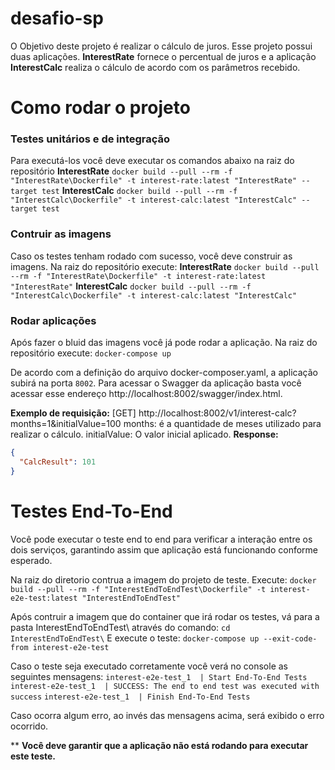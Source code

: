 # desafio-sp
O Objetivo deste projeto é realizar o cálculo de juros. Esse projeto possui duas aplicações. **InterestRate** fornece o percentual de juros e a aplicação **InterestCalc** realiza o cálculo de acordo com os parâmetros recebido.

# Como rodar o projeto

### Testes unitários e de integração

Para executá-los você deve executar os comandos abaixo na raiz do repositório
**InterestRate**
`docker build --pull --rm -f "InterestRate\Dockerfile" -t interest-rate:latest "InterestRate" --target test`
**InterestCalc**
`docker build --pull --rm -f "InterestCalc\Dockerfile" -t interest-calc:latest "InterestCalc" --target test`

### Contruir as imagens
Caso os testes tenham rodado com sucesso, você deve construir as imagens. Na raiz do repositório execute:
**InterestRate**
`docker build --pull --rm -f "InterestRate\Dockerfile" -t interest-rate:latest "InterestRate"`
**InterestCalc**
`docker build --pull --rm -f "InterestCalc\Dockerfile" -t interest-calc:latest "InterestCalc"`

### Rodar aplicações
Após fazer o bluid das imagens você já pode rodar a aplicação. Na raiz do repositório execute:
`docker-compose up`

De acordo com a definição do arquivo docker-composer.yaml, a aplicação subirá na porta `8002`. Para acessar o Swagger da aplicação basta você acessar esse endereço http://localhost:8002/swagger/index.html.

**Exemplo de requisição:**
[GET] http://localhost:8002/v1/interest-calc?months=1&initialValue=100
months: é a quantidade de meses utilizado para realizar o cálculo.
initialValue: O valor inicial aplicado.
**Response:**
```json
{
  "CalcResult": 101
}
```
# Testes End-To-End
Você pode executar o teste end to end para verificar a interação entre os dois serviços, garantindo assim que aplicação está funcionando conforme esperado.

Na raiz do diretorio contrua a imagem do projeto de teste. Execute:
`docker build --pull --rm -f "InterestEndToEndTest\Dockerfile" -t interest-e2e-test:latest "InterestEndToEndTest"`

Após contruir a imagem que do container que irá rodar os testes, vá para a pasta InterestEndToEndTest\ através do comando:
`cd InterestEndToEndTest\`
E execute o teste:
`docker-compose up --exit-code-from interest-e2e-test`

Caso o teste seja executado corretamente você verá no console as seguintes mensagens:
`interest-e2e-test_1  | Start End-To-End Tests`
`interest-e2e-test_1  | SUCCESS: The end to end test was executed with success`
`interest-e2e-test_1  | Finish End-To-End Tests`

Caso ocorra algum erro, ao invés das mensagens acima, será exibido o erro ocorrido.

** **Você deve garantir que a aplicação não está rodando para executar este teste.**